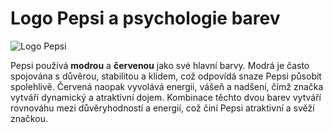 # Logo Pepsi a psychologie barev

![Logo Pepsi](https://pepsi.cz/img/2024/pepsi-bottle-small.png)

Pepsi používá **modrou** a **červenou** jako své hlavní barvy. Modrá je často spojována s důvěrou, stabilitou a klidem, což odpovídá snaze Pepsi působit spolehlivě. Červená naopak vyvolává energii, vášeň a nadšení, čímž značka vytváří dynamický a atraktivní dojem. Kombinace těchto dvou barev vytváří rovnováhu mezi důvěryhodností a energií, což činí Pepsi atraktivní a svěží značkou.
